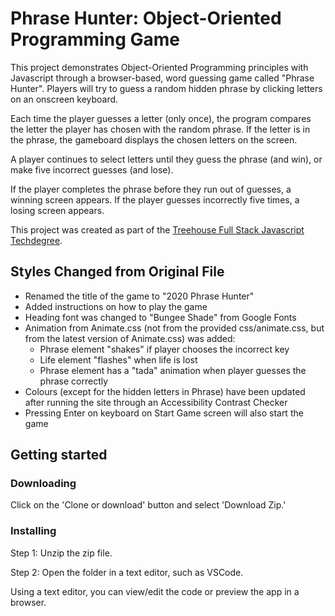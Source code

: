 # Phrase Hunter: Object-Oriented Programming Game

This project demonstrates Object-Oriented Programming principles with Javascript through a browser-based, word guessing game called "Phrase Hunter". Players will try to guess a random hidden phrase by clicking letters on an onscreen keyboard. 

Each time the player guesses a letter (only once), the program compares the letter the player has chosen with the random phrase. If the letter is in the phrase, the gameboard displays the chosen letters on the screen.

A player continues to select letters until they guess the phrase (and win), or make five incorrect guesses (and lose).

If the player completes the phrase before they run out of guesses, a winning screen appears. If the player guesses incorrectly five times, a losing screen appears.

This project was created as part of the [Treehouse Full Stack Javascript Techdegree](https://teamtreehouse.com/techdegree/full-stack-javascript).

## Styles Changed from Original File
- Renamed the title of the game to "2020 Phrase Hunter"
- Added instructions on how to play the game
- Heading font was changed to "Bungee Shade" from Google Fonts
- Animation from Animate.css (not from the provided css/animate.css, but from the latest version of Animate.css) was added:
  - Phrase element "shakes" if player chooses the incorrect key
  - Life element "flashes" when life is lost
  - Phrase element has a "tada" animation when player guesses the phrase correctly
- Colours (except for the hidden letters in Phrase) have been updated after running the site through an Accessibility Contrast Checker
- Pressing Enter on keyboard on Start Game screen will also start the game

## Getting started
### Downloading
Click on the 'Clone or download' button and select 'Download Zip.'

### Installing
Step 1: Unzip the zip file.

Step 2: Open the folder in a text editor, such as VSCode.

Using a text editor, you can view/edit the code or preview the app in a browser.
